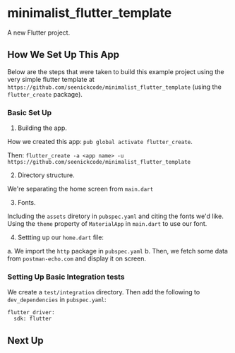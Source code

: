 # minimalist_flutter_template

A new Flutter project.

## How We Set Up This App

Below are the steps that were taken to build this example project using the very simple flutter template at `https://github.com/seenickcode/minimalist_flutter_template` (using the `flutter_create` package).

### Basic Set Up

1. Building the app.

How we created this app: `pub global activate flutter_create`.

Then: `flutter_create -a <app name> -u https://github.com/seenickcode/minimalist_flutter_template`

2. Directory structure.

We're separating the home screen from `main.dart`

3. Fonts.

Including the `assets` diretory in `pubspec.yaml` and citing the fonts we'd like. Using the `theme` property of `MaterialApp` in `main.dart` to use our font.

4. Settting up our `home.dart` file:

a. We import the `http` package in `pubspec.yaml`
b. Then, we fetch some data from `postman-echo.com` and display it on screen.

### Setting Up Basic Integration tests

We create a `test/integration` directory. Then add the following to `dev_dependencies` in `pubspec.yaml`:

```
flutter_driver:
  sdk: flutter
```

## Next Up
